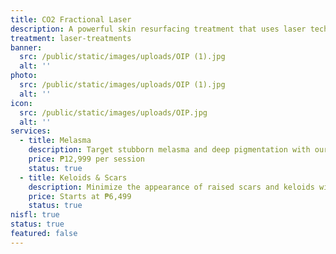```yaml
---
title: CO2 Fractional Laser
description: A powerful skin resurfacing treatment that uses laser technology to target deep layers of the skin, stimulating collagen production and promoting skin regeneration. CO2 Fractional Laser effectively treats various skin concerns such as pigmentation, acne scars, keloids, wrinkles, and uneven texture — revealing smoother, clearer, and younger-looking skin with minimal downtime.
treatment: laser-treatments
banner:
  src: /public/static/images/uploads/OIP (1).jpg
  alt: ''
photo:
  src: /public/static/images/uploads/OIP (1).jpg
  alt: ''
icon:
  src: /public/static/images/uploads/OIP.jpg
  alt: ''
services:
  - title: Melasma
    description: Target stubborn melasma and deep pigmentation with our CO2 Fractional Laser. This advanced treatment penetrates the skin to break down dark patches while boosting collagen and cellular renewal. Ideal for clients struggling with hormonal or sun-induced melasma, it brightens and evens out skin tone with lasting results.
    price: ₱12,999 per session
    status: true
  - title: Keloids & Scars
    description: Minimize the appearance of raised scars and keloids with precision laser technology. CO2 Fractional Laser softens scar tissue, reduces redness, and smooths out uneven skin texture over time. Best for surgical scars, acne scars, or trauma-induced keloids. Price varies depending on size and area treated.
    price: Starts at ₱6,499
    status: true  
nisfl: true
status: true
featured: false
---
```


